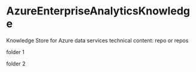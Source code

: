 # AzureEnterpriseAnalyticsKnowledge
Knowledge Store for Azure data services technical content: repo or repos



folder 1




folder 2



